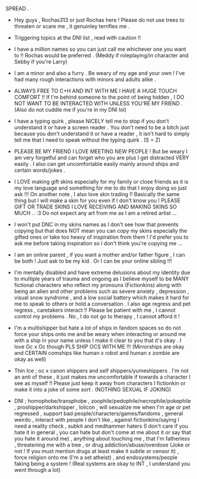 SPREAD .

- Hey guys , Rochas313 or just Rochas here ! Please do not use trees to threaten or scare me , it genuinley terrifies me .

- Triggering topics at the DNI list , read with caution !!

- I have a million names so you can just call me whichever one you want to !! Rochas would be preferred . (Meddy if roleplaying/in character and Sebby if you're Larry)

- I am a minor and also a furry . Be weary of my age and your own ! I've had many rough interactions with minors and adults alike .

- ALWAYS FREE TO C+H AND INT WITH ME I HAVE A HUGE TOUCH COMFORT !! If I'm behind someone to the point of being hidden , I DO NOT WANT TO BE INTERACTED WITH UNLESS YOU'RE MY FRIEND . (Also do not cuddle me if you're in my DNI lol)

- I have a typing quirk , please NICELY tell me to stop if you don't understand it or have a screen reader . You don't need to be a bitch just because you don't understand it or have a reader , it isn't hard to simply tell me that I need to speak without the typing quirk . (S = Z)

- PLEASE BE MY FRIEND I LOVE MEETING NEW PEOPLE ! But be weary I am very forgetful and can forget who you are plus I get distracted VERY easily . I also can get uncomfortable easily mainly around ships and certain words/jokes .

- I LOVE making gift skins especially for my family or close friends as it is my love language and something for me to do that I enjoy doing so just ask !!! On another note , I also love skin trading !! Basically the same thing but I will make a skin for you even if I don't know you ! PLEASE GIFT OR TRADE SKINS I LOVE RECEIVING AND MAKING SKINS SO MUCH .. :3 Do not expect any art from me as I am a retired artist ...

- I won't put DNC in my skins names as I don't see how that prevents copying but that does NOT mean you can copy my skins especially the gifted ones or take too heavy of inspiration from them ! I'd prefer you to ask me before taking inspiration so I don't think you're copying me ...

- I am an online parent , if you want a mother and/or father figure , I can be both ! Just ask to be my kid . Or I can be your online sibling !!!

- I'm mentally disabled and have extreme delusions about my identity due to multiple years of trauma and ongoing as I believe myself to be MANY fictional characters who reflect my pronouns (Fictionkins) along with being an alien and other problems such as severe anxiety , depression , visual snow syndrome , and a low social battery which makes it hard for me to speak to others or hold a conversation . I also age regress and pet regress , caretakers interact !! Please be patient with me , I cannot control my problems . No , I do not go to therapy , I cannot afford it !

- I'm a multishipper but hate a lot of ships in fandom spaces so do not force your ships onto me and be weary when interacting or around me with a ship in your name unless I make it clear to you that it's okay . I love Oc x Oc though PLS SHIP OCS WITH ME !!! (Mirrorships are okay and CERTAIN comships like human x robot and human x zombie are okay as well)

- Thin Ice ; oc x canon shippers and self shippers/yumeshippers . I'm not an anti of these , it just makes me uncomfortable if towards a character I see as myself !! Please just keep it away from characters I fictionkin or make it into a joke of some sort . (NOTHING SEXUAL IF JOKING)

- DNI ; homophobe/transphobe , zoophile/pedophile/necrophile/pokephile , proshipper/darkshipper , lolicon , will sexualize me when I'm age or pet regressed , support bad people/characters/games/fandoms , general weirdo , interact with people I don't like , against fictionkins/saying I need a reality check , subkit and medhammer haters (I don't care if you hate it in general , you can hate but don't come at me about it or say that you hate it around me) , anything about touching me , that I'm fatherless , threatening me with a tree , or drug addiction/abuse/overdose (Joke or not ! If you must mention drugs at least make it subtle or censor it) , force religion onto me (I'm a set atheist) , and endosystems/people faking being a system ! (Real systems are okay to INT , I understand you went through a lot)

